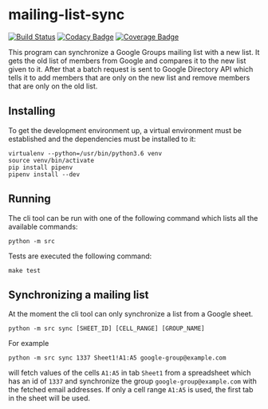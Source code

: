 mailing-list-sync
=================

[![Build Status](https://travis-ci.org/osakunta/mailing-list-sync.svg?branch=master)](https://travis-ci.org/osakunta/mailing-list-sync)
[![Codacy Badge](https://api.codacy.com/project/badge/Grade/bda5348a07af46528aa4220d9638fdf7)](https://www.codacy.com/app/Osakunta/mailing-list-sync?utm_source=github.com&amp;utm_medium=referral&amp;utm_content=osakunta/mailing-list-sync&amp;utm_campaign=Badge_Grade)
[![Coverage Badge](https://api.codacy.com/project/badge/Coverage/bda5348a07af46528aa4220d9638fdf7)](https://www.codacy.com/app/Osakunta/mailing-list-sync?utm_source=github.com&utm_medium=referral&utm_content=osakunta/mailing-list-sync&utm_campaign=Badge_Coverage)

This program can synchronize a Google Groups mailing list with a new list. It gets the old list of members from Google
and compares it to the new list given to it. After that a batch request is sent to Google Directory API which tells it
to add members that are only on the new list and remove members that are only on the old list.

Installing
----------
To get the development environment up, a virtual environment must be established and the dependencies must be installed
to it:

    virtualenv --python=/usr/bin/python3.6 venv
    source venv/bin/activate
    pip install pipenv
    pipenv install --dev

Running
-------
The cli tool can be run with one of the following command which lists all the available commands:

    python -m src

Tests are executed the following command:
    
    make test

Synchronizing a mailing list
----------------------------
At the moment the cli tool can only synchronize a list from a Google sheet.

    python -m src sync [SHEET_ID] [CELL_RANGE] [GROUP_NAME]

For example

    python -m src sync 1337 Sheet1!A1:A5 google-group@example.com

will fetch values of the cells `A1:A5` in tab `Sheet1` from a spreadsheet which has an id of `1337` and synchronize the
group `google-group@example.com` with the fetched email addresses. If only a cell range `A1:A5` is used, the first tab
in the sheet will be used.
